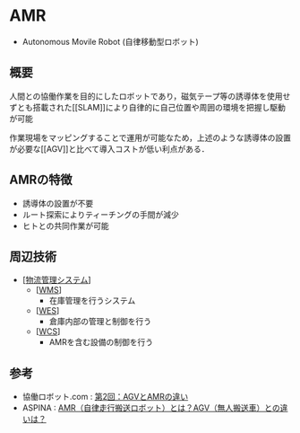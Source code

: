 # AMR

- Autonomous Movile Robot (自律移動型ロボット)

## 概要
人間との協働作業を目的にしたロボットであり，磁気テープ等の誘導体を使用せずとも搭載された[[SLAM]]により自律的に自己位置や周囲の環境を把握し駆動が可能

作業現場をマッピングすることで運用が可能なため，上述のような誘導体の設置が必要な[[AGV]]と比べて導入コストが低い利点がある．


## AMRの特徴
- 誘導体の設置が不要
- ルート探索によりティーチングの手間が減少
- ヒトとの共同作業が可能

## 周辺技術
- [[物流管理システム]]
  - [[WMS]]
    - 在庫管理を行うシステム
  - [[WES]]
    - 倉庫内部の管理と制御を行う
  - [[WCS]]
    - AMRを含む設備の制御を行う


## 参考
- 協働ロボット.com : [第2回：AGVとAMRの違い](https://www.kyodo-robot.com/blog_amr/202004-amr2)
- ASPINA : [AMR（自律走行搬送ロボット）とは？AGV（無人搬送車）との違いは？](https://jp.aspina-group.com/ja/learning-zone/columns/2022100601/)

[//begin]: # "Autogenerated link references for markdown compatibility"
[物流管理システム]: %E7%89%A9%E6%B5%81%E7%AE%A1%E7%90%86%E3%82%B7%E3%82%B9%E3%83%86%E3%83%A0.md "物流管理システム"
[WMS]: WMS.md "WMS"
[WES]: WES.md "WES"
[WCS]: WCS.md "WCS"
[//end]: # "Autogenerated link references"